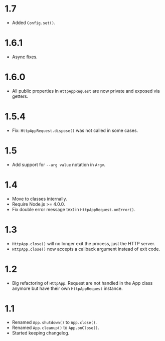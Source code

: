1.7
===
- Added `Config.set()`.


1.6.1
===
- Async fixes.

1.6.0
===
- All public properties in `HttpAppRequest` are now private and exposed via getters.

1.5.4
===
- Fix: `HttpAppRequest.dispose()` was not called in some cases.

1.5
===
- Add support for `--arg value` notation in `Argv`.

1.4
===
- Move to classes internally.
- Require Node.js >= 4.0.0.
- Fix double error message text in `HttpAppRequest.onError()`.

1.3
===

- `HttpApp.close()` will no longer exit the process, just the HTTP server.
- `HttpApp.close()` now accepts a callback argument instead of exit code.


1.2
===

- Big refactoring of `HttpApp`. Request are not handled in the App class
  anymore but have their own `HttpAppRequest` instance.

1.1
===

- Renamed `App.shutdown()` to `App.close()`.
- Renamed `App.cleanup()` to `App.onClose()`.
- Started keeping changelog.